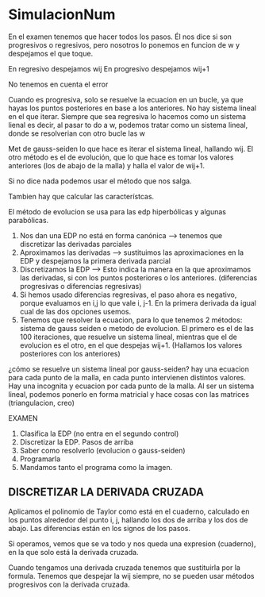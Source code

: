 # SimulacionNum

En el examen tenemos que hacer todos los pasos. Él nos dice si son progresivos o regresivos, pero nosotros lo ponemos en funcion de w y despejamos el que toque.

En regresivo despejamos wij
En progresivo despejamos wij+1

No tenemos en cuenta el error

Cuando es progresiva, solo se resuelve la ecuacion en un bucle, ya que hayas los puntos posteriores en base a los anteriores. No hay sistema lineal en el que iterar.
Siempre que sea regresiva lo hacemos como un sistema lienal es decir, al pasar to do a w, podemos tratar como un sistema lineal, donde se resolverian con otro bucle las w

Met de gauss-seiden lo que hace es iterar el sistema lineal, hallando wij. 
El otro método es el de evolución, que lo que hace es tomar los valores anteriores (los de abajo de la malla) y halla el valor de wij+1. 

Si no dice nada podemos usar el método que nos salga. 

Tambien hay que calcular las característcas.

El método de evolucion se usa para las edp hiperbólicas y algunas parabólicas.


1) Nos dan una EDP no está en forma canónica --> tenemos que discretizar las derivadas parciales
2) Aproximamos las derivadas --> sustituimos las aproximaciones en la EDP y despejamos la primera derivada parcial
3) Discretizamos la EDP --> Esto indica la manera en la que aproximamos las derivadas, si con los puntos posteriores o los anteriores. (diferencias progresivas o diferencias regresivas)
4) Si hemos usado diferencias regresivas, el paso ahora es negativo, porque evaluamos en i,j lo que vale i, j-1. En la primera derivada da igual cual de las dos opciones usemos.
5) Tenemos que resolver la ecuacion, para lo que tenemos 2 métodos: sistema de gauss seiden o metodo de evolucion. El primero es el de las 100 iteraciones, que resuelve un sistema lineal, mientras que el de evolucion es el otro, en el que despejas wij+1. (Hallamos los valores posteriores con los anteriores)

¿cómo se resuelve un sistema lineal por gauss-seiden?
hay una ecuacion para cada punto de la malla, en cada punto intervienen distintos valores. Hay una incognita y ecuacion por cada punto de la malla. Al ser un sistema lineal, podemos ponerlo en forma matricial y hace cosas con las matrices (triangulacion, creo)


EXAMEN
1) Clasifica la EDP (no entra en el segundo control)
2) Discretizar la EDP. Pasos de arriba
3) Saber como resolverlo (evolucion o gauss-seiden)
4) Programarla
5) Mandamos tanto el programa como la imagen.

## DISCRETIZAR LA DERIVADA CRUZADA
Aplicamos el polinomio de Taylor como está en el cuaderno, calculado en los puntos alrededor del punto i, j, hallando los dos de arriba y los dos de abajo. Las diferencias están en los signos de los pasos. 

Si operamos, vemos que se va todo y nos queda una expresion (cuaderno), en la que solo está la derivada cruzada.

Cuando tengamos una derivada cruzada tenemos que sustituirla por la formula. Tenemos que despejar la wij siempre, no se pueden usar métodos progresivos con la derivada cruzada.
